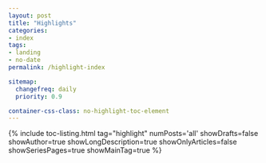 ```yaml
---
layout: post
title: "Highlights"
categories:
- index
tags:
- landing
- no-date
permalink: /highlight-index

sitemap:
  changefreq: daily
  priority: 0.9

container-css-class: no-highlight-toc-element
---
```


{% include toc-listing.html tag="highlight" numPosts='all' showDrafts=false showAuthor=true showLongDescription=true showOnlyArticles=false showSeriesPages=true showMainTag=true %}
